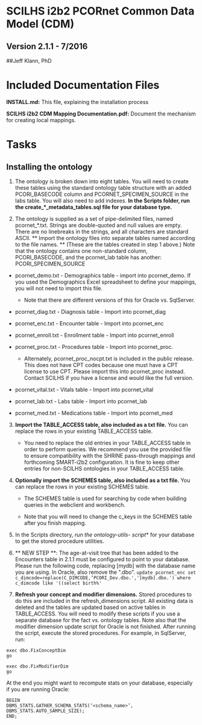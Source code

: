 # SCILHS i2b2 PCORnet Common Data Model (CDM) 
## Version 2.1.1 - 7/2016
##Jeff Klann, PhD

# Included Documentation Files

**INSTALL.md:** This file, explaining the installation process

**SCILHS i2b2 CDM Mapping Documentation.pdf:** Document the mechanism for creating local mappings. 

# Tasks

## Installing the ontology 

1. The ontology is broken down into eight tables. You will need to create these tables using the standard ontology table structure with an added PCORI_BASECODE column and PCORNET_SPECIMEN_SOURCE in the labs table. You will also need to add indexes.
**In the Scripts folder, run the create_*_metadata_tables.sql file for your database type.**

2. The ontology is supplied as a set of pipe-delimited files, named pcornet_*.txt. Strings are double-quoted and null values are empty. There are no linebreaks in the strings, and all characters are standard ASCII. 
** Import the ontology files into separate tables named according to the file names. ** (These are the tables created in step 1 above.)
Note that the ontology contains one non-standard column, PCORI_BASECODE, and the pcornet_lab table has another: PCORI_SPECIMEN_SOURCE

  * pcornet_demo.txt - Demographics table - import into pcornet_demo. If you used the Demographics Excel spreadsheet to define your mappings, you will not need to import this file.
    * Note that there are different versions of this for Oracle vs. SqlServer.

  * pcornet_diag.txt - Diagnosis table - Import into pcornet_diag

  * pcornet_enc.txt - Encounter table - Import into pcornet_enc

  * pcornet_enroll.txt - Enrollment table - Import into pcornet_enroll

  * pcornet_proc.txt - Procedures table - Import into pcornet_proc. 

    * Alternately, pcornet_proc_nocpt.txt is included in the public release. This does not have CPT codes because one must have a CPT license to use CPT. Please import this into pcornet_proc instead. Contact SCILHS if you have a license and would like the full version.

  * pcornet_vital.txt - Vitals table - Import into pcornet_vital

  * pcornet_lab.txt - Labs table - Import into pcornet_lab

  * pcornet_med.txt - Medications table - Import into pcornet_med

3. **Import the TABLE_ACCESS table, also included as a txt file.** You can replace the rows in your existing TABLE_ACCESS table.

    * You need to replace the old entries in your TABLE_ACCESS table in order to perform queries. We recommend you use the provided file to ensure compatibility with the SHRINE pass-through mappings and forthcoming SMART-i2b2 configuration. It is fine to keep other entries for non-SCILHS ontologies in your TABLE_ACCESS table.

4. **Optionally import the SCHEMES table, also included as a txt file.** You can replace the rows in your existing SCHEMES table.

    * The SCHEMES table is used for searching by code when building queries in the webclient and workbench. 

    * Note that you will need to change the c_keys in the SCHEMES table after you finish mapping.

5. In the Scripts directory, **run the ontology-utils-* script** for your database to get the stored procedure utilities.

6. ** NEW STEP **: The age-at-visit tree that has been added to the Encounters table in 2.1.1 must be configured to point to your database. Please run the following code, replacing [mydb] with the database name you are using. In Oracle, also remove the ".dbo". 
 `update pcornet_enc set c_dimcode=replace(C_DIMCODE,’PCORI_Dev.dbo.','[mydb].dbo.') where c_dimcode like '((select birth%'`

7. **Refresh your concept and modifier dimensions.** Stored procedures to do this are included in the refresh_dimensions script. All existing data is deleted and the tables are updated based on active tables in TABLE_ACCESS. You will need to modify these scripts if you use a separate database for the fact vs. ontology tables. Note also that the modifier dimension update script for Oracle is not finished. After running the script, execute the stored procedures. For example, in SqlServer, run:

```
exec dbo.FixConceptDim
go

exec dbo.FixModifierDim
go
```

At the end you might want to recompute stats on your database, especially if you are running Oracle:
```
BEGIN
DBMS_STATS.GATHER_SCHEMA_STATS(‘<schema_name>’, DBMS_STATS.AUTO_SAMPLE_SIZE);
END;
```
